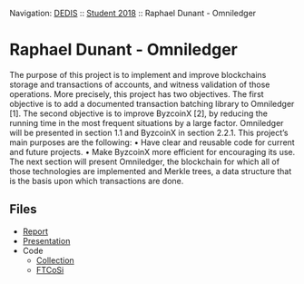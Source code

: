 Navigation: [DEDIS](https://github.com/dedis/doc) ::
[Student 2018](../README.md) ::
Raphael Dunant - Omniledger

# Raphael Dunant - Omniledger

The purpose of this project is to implement and improve blockchains storage and transactions of accounts, and witness validation of those operations. More precisely, this project has two objectives. The first objective is to add a documented transaction batching library to Omniledger [1]. The second objective is to improve ByzcoinX [2], by reducing the running time in the most frequent situations by a large factor. Omniledger will be presented in section 1.1 and ByzcoinX in section 2.2.1.
This project’s main purposes are the following:
• Have clear and reusable code for current and future projects.
• Make ByzcoinX more efficient for encouraging its use.
The next section will present Omniledger, the blockchain for which all of those technologies are implemented and Merkle trees, a data structure that is the basis upon which transactions are done.

## Files

- [Report](report-2018_1-raphael_dunant-omniledger.pdf)
- [Presentation](presentation-2018_1-raphael_dunant-omniledger.pdf)
- Code
  - [Collection](../omniledger1/code/omniledger)
  - [FTCoSi](https://github.com/dedis/cothority/tree/master/ftcosi)
